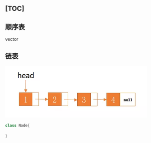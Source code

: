 [TOC]
---
## 顺序表
vector

## 链表
![20200320001140.png](https://raw.githubusercontent.com/itisl/Pic_Bed/master/img/20200320001140.png)

```cpp
class Node{
    
}
```